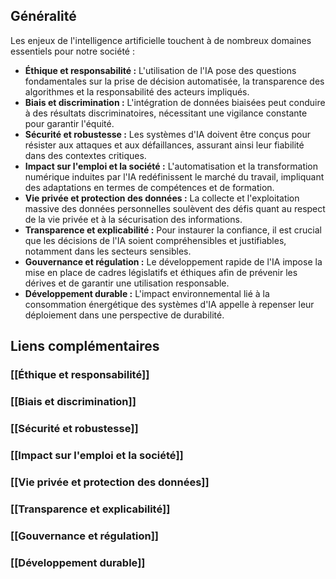 ## Généralité

Les enjeux de l'intelligence artificielle touchent à de nombreux domaines essentiels pour notre société :

- **Éthique et responsabilité :** L'utilisation de l'IA pose des questions fondamentales sur la prise de décision automatisée, la transparence des algorithmes et la responsabilité des acteurs impliqués.
- **Biais et discrimination :** L'intégration de données biaisées peut conduire à des résultats discriminatoires, nécessitant une vigilance constante pour garantir l'équité.
- **Sécurité et robustesse :** Les systèmes d'IA doivent être conçus pour résister aux attaques et aux défaillances, assurant ainsi leur fiabilité dans des contextes critiques.
- **Impact sur l'emploi et la société :** L'automatisation et la transformation numérique induites par l'IA redéfinissent le marché du travail, impliquant des adaptations en termes de compétences et de formation.
- **Vie privée et protection des données :** La collecte et l'exploitation massive des données personnelles soulèvent des défis quant au respect de la vie privée et à la sécurisation des informations.
- **Transparence et explicabilité :** Pour instaurer la confiance, il est crucial que les décisions de l'IA soient compréhensibles et justifiables, notamment dans les secteurs sensibles.
- **Gouvernance et régulation :** Le développement rapide de l'IA impose la mise en place de cadres législatifs et éthiques afin de prévenir les dérives et de garantir une utilisation responsable.
- **Développement durable :** L'impact environnemental lié à la consommation énergétique des systèmes d'IA appelle à repenser leur déploiement dans une perspective de durabilité.

## Liens complémentaires

### [[Éthique et responsabilité]]

### [[Biais et discrimination]]

### [[Sécurité et robustesse]]

### [[Impact sur l'emploi et la société]]

### [[Vie privée et protection des données]]

### [[Transparence et explicabilité]]

### [[Gouvernance et régulation]]

### [[Développement durable]]